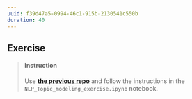 ```yaml
---
uuid: f39d47a5-0994-46c1-915b-2130541c550b
duration: 40
---
```



## Exercise

> #### Instruction
> Use [**the previous repo**](https://github.com/lighthouse-labs/NLP_exercise.git) and follow the instructions in the `NLP_Topic_modeling_exercise.ipynb` notebook.
